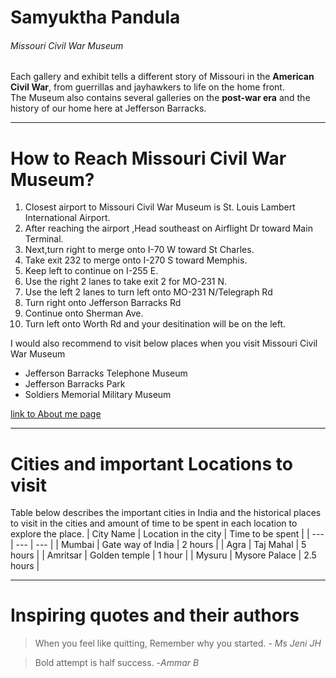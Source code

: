 
# Samyuktha Pandula
###### Missouri Civil War Museum
Each gallery and exhibit tells a different story of Missouri in the **American Civil War**, from guerrillas and jayhawkers to life on the home front.<br>
The Museum also contains several galleries on the **post-war era** and the history of our home here at Jefferson Barracks.

---

# How to Reach Missouri Civil War Museum?
1. Closest airport to Missouri Civil War Museum is St. Louis Lambert International Airport.
2. After reaching the airport ,Head southeast on Airflight Dr toward Main Terminal.
3. Next,turn right to merge onto I-70 W toward St Charles.
4. Take exit 232 to merge onto I-270 S toward Memphis.
5. Keep left to continue on I-255 E.
6. Use the right 2 lanes to take exit 2 for MO-231 N.
7. Use the left 2 lanes to turn left onto MO-231 N/Telegraph Rd
9. Turn right onto Jefferson Barracks Rd
10. Continue onto Sherman Ave.
11. Turn left onto Worth Rd and your desitination will be on the left.

I would also recommend to visit below places when you visit Missouri Civil War Museum
* Jefferson Barracks Telephone Museum
* Jefferson Barracks Park
* Soldiers Memorial Military Museum

[link to About me page](AboutMe.md)

----
# Cities and important Locations to visit

Table below describes the important cities in India and the historical places to visit in the cities and amount of time to be spent in each location to explore the place.
| City Name | Location in the city | Time to be spent |
| --- | --- | --- |
| Mumbai | Gate way of India | 2 hours |
| Agra | Taj Mahal | 5 hours |
| Amritsar | Golden temple | 1 hour |
| Mysuru | Mysore Palace | 2.5 hours |

---
# Inspiring quotes and their authors

> When you feel like quitting, Remember why you started. - *Ms Jeni JH*

> Bold attempt is half success. -*Ammar B*
